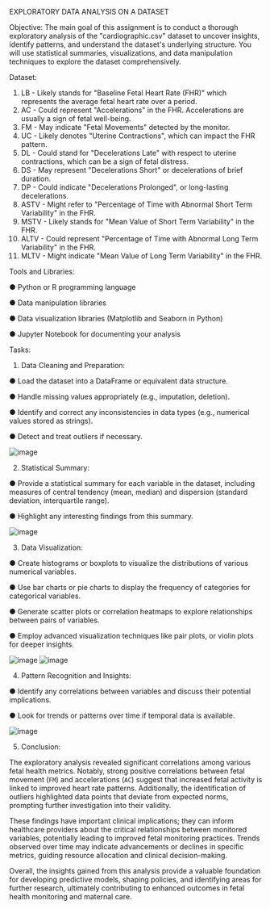 EXPLORATORY DATA ANALYSIS ON A DATASET

Objective:
The main goal of this assignment is to conduct a thorough exploratory analysis of the "cardiographic.csv" dataset to uncover insights, identify patterns, and understand the dataset's underlying structure. You will use statistical summaries, visualizations, and data manipulation techniques to explore the dataset comprehensively.

Dataset:
1.	LB - Likely stands for "Baseline Fetal Heart Rate (FHR)" which represents the average fetal heart rate over a period.
2.	AC - Could represent "Accelerations" in the FHR. Accelerations are usually a sign of fetal well-being.
3.	FM - May indicate "Fetal Movements" detected by the monitor.
4.	UC - Likely denotes "Uterine Contractions", which can impact the FHR pattern.
5.	DL - Could stand for "Decelerations Late" with respect to uterine contractions, which can be a sign of fetal distress.
6.	DS - May represent "Decelerations Short" or decelerations of brief duration.
7.	DP - Could indicate "Decelerations Prolonged", or long-lasting decelerations.
8.	ASTV - Might refer to "Percentage of Time with Abnormal Short Term Variability" in the FHR.
9.	MSTV - Likely stands for "Mean Value of Short Term Variability" in the FHR.
10.	ALTV - Could represent "Percentage of Time with Abnormal Long Term Variability" in the FHR.
11.	MLTV - Might indicate "Mean Value of Long Term Variability" in the FHR.


Tools and Libraries:

●	Python or R programming language

●	Data manipulation libraries 

●	Data visualization libraries (Matplotlib and Seaborn in Python)

●	Jupyter Notebook for documenting your analysis


Tasks:
1.	Data Cleaning and Preparation:

●	Load the dataset into a DataFrame or equivalent data structure.

●	Handle missing values appropriately (e.g., imputation, deletion).

●	Identify and correct any inconsistencies in data types (e.g., numerical values stored as strings).

●	Detect and treat outliers if necessary.

![image](https://github.com/user-attachments/assets/3b2c01c4-e3b9-4f2c-a287-5fe22ab524df)


2.	Statistical Summary:

●	Provide a statistical summary for each variable in the dataset, including measures of central tendency (mean, median) and dispersion (standard deviation, interquartile range).

●	Highlight any interesting findings from this summary.

![image](https://github.com/user-attachments/assets/734bb9ed-7db1-4b3d-912a-036090d5cdac)


3.	Data Visualization:

●	Create histograms or boxplots to visualize the distributions of various numerical variables.

●	Use bar charts or pie charts to display the frequency of categories for categorical variables.

●	Generate scatter plots or correlation heatmaps to explore relationships between pairs of variables.

●	Employ advanced visualization techniques like pair plots, or violin plots for deeper insights.

![image](https://github.com/user-attachments/assets/a3cd9dae-6394-4595-b332-dfd455b8b790)
![image](https://github.com/user-attachments/assets/44675a07-77b0-49a9-821b-912cb53419ed)


4.	Pattern Recognition and Insights:

●	Identify any correlations between variables and discuss their potential implications.

●	Look for trends or patterns over time if temporal data is available.

![image](https://github.com/user-attachments/assets/64ed159a-59ae-45a3-a534-4101dfc66aa4)


5. Conclusion:

The exploratory analysis revealed significant correlations among various fetal health metrics. Notably, strong positive correlations between fetal movement (`FM`) and accelerations (`AC`) suggest that increased fetal activity is linked to improved heart rate patterns. Additionally, the identification of outliers highlighted data points that deviate from expected norms, prompting further investigation into their validity.

These findings have important clinical implications; they can inform healthcare providers about the critical relationships between monitored variables, potentially leading to improved fetal monitoring practices. Trends observed over time may indicate advancements or declines in specific metrics, guiding resource allocation and clinical decision-making.

Overall, the insights gained from this analysis provide a valuable foundation for developing predictive models, shaping policies, and identifying areas for further research, ultimately contributing to enhanced outcomes in fetal health monitoring and maternal care.
